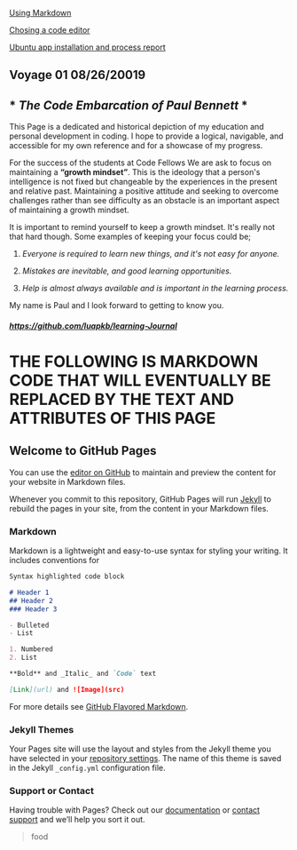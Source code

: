 [Using Markdown](https://luapkb.github.io/learning-Journal/using-markdown)

[Chosing a code editor]()

[Ubuntu app installation and process report]()

## Voyage 01 08/26/20019

## * _The Code Embarcation of Paul Bennett_ *

This Page is a dedicated and historical depiction of my education and personal development in coding.  I hope to provide a logical, navigable, and accessible for my own reference and for a showcase of my progress.



For the success of the students at Code Fellows We are ask to focus on maintaining a **“growth mindset”**.  This is the ideology that a person's intelligence is not fixed but changeable by the experiences in the present and relative past.  Maintaining a positive attitude and seeking to overcome challenges rather than see difficulty as an obstacle is an important aspect of maintaining a growth mindset.  

It is important to remind yourself to keep a growth mindset.  It's really not that hard though. Some examples of keeping your focus could be;

1. _Everyone is required to learn new things, and it's not easy for anyone._ 

1. _Mistakes are inevitable, and good learning opportunities._

1. _Help is almost always available and is important in the learning process._


My name is Paul and I look forward to getting to know you.

##### https://github.com/luapkb/learning-Journal


# **THE FOLLOWING IS MARKDOWN CODE THAT WILL EVENTUALLY BE REPLACED BY THE TEXT AND ATTRIBUTES OF THIS PAGE**

## Welcome to GitHub Pages

You can use the [editor on GitHub](https://github.com/luapkb/learning-Journal/edit/master/index.md) to maintain and preview the content for your website in Markdown files.

Whenever you commit to this repository, GitHub Pages will run [Jekyll](https://jekyllrb.com/) to rebuild the pages in your site, from the content in your Markdown files.

### Markdown

Markdown is a lightweight and easy-to-use syntax for styling your writing. It includes conventions for

```markdown
Syntax highlighted code block

# Header 1
## Header 2
### Header 3

- Bulleted
- List

1. Numbered
2. List

**Bold** and _Italic_ and `Code` text

[Link](url) and ![Image](src)
```

For more details see [GitHub Flavored Markdown](https://guides.github.com/features/mastering-markdown/).

### Jekyll Themes

Your Pages site will use the layout and styles from the Jekyll theme you have selected in your [repository settings](https://github.com/luapkb/learning-Journal/settings). The name of this theme is saved in the Jekyll `_config.yml` configuration file.

### Support or Contact

Having trouble with Pages? Check out our [documentation](https://help.github.com/categories/github-pages-basics/) or [contact support](https://github.com/contact) and we’ll help you sort it out.



>food
